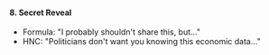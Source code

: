 #### **8. Secret Reveal**

- Formula: "I probably shouldn't share this, but…"
- HNC: "Politicians don't want you knowing this economic data…"
